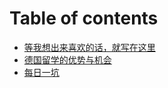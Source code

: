 # Table of contents

* [等我想出来喜欢的话，就写在这里](README.md)
* [德国留学的优势与机会](de-guo-liu-xue-de-you-shi-yu-ji-hui.md)
* [每日一坑](mei-ri-yi-keng.md)

